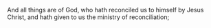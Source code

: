 And all things are of God, who hath reconciled us to himself by Jesus Christ, and hath given to us the ministry of reconciliation;
